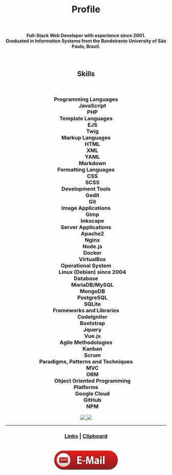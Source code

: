 <div align="center">
  <h1>Profile</h1>
  <br />
  <h4>
    Full-Stack Web Developer with experience since 2001.<br />
    Graduated in Information Systems from the Bandeirante University of São Paulo, Brazil.
  </h4>

  <br />

  <h2>Skills</h2>

  <br />

<h3>
<dl>
  <dt>Programming Languages</dt>
  <dd>JavaScript<br />PHP</dd>
  <dt>Template Languages</dt>
  <dd>EJS<br />Twig</dd>
  <dt>Markup Languages</dt>
  <dd>HTML<br />XML<br />YAML<br />Markdown</dd>
  <dt>Formatting Languages</dt>
  <dd>CSS<br />SCSS</dd>
  <dt>Development Tools</dt>
  <dd>Gedit<br />Git</dd>
  <dt>Image Applications</dt>
  <dd>Gimp<br />Inkscape</dd>
  <dt>Server Applications</dt>
  <dd>Apache2<br />Nginx<br />Node.js<br />Docker<br />VirtualBox</dd>
  <dt>Operational System</dt>
  <dd>Linux (Debian) since 2004</dd>
  <dt>Database</dt>
  <dd>MariaDB/MySQL<br />MongoDB<br />PostgreSQL<br />SQLite</dd>
  <dt>Frameworks and Libraries</dt>
  <dd>CodeIgniter<br />Bootstrap<br />Jquery<br />Vue.js</dd>
  <dt>Agile Methodologies</dt>
  <dd>Kanban<br />Scrum</dd>
  <dt>Paradigms, Patterns and Techniques</dt>
  <dd>MVC<br />ORM<br />Object Oriented Programming</dd>
  <dt>Platforms</dt>
  <dd>Google Cloud<br />GitHub<br />NPM</dd>
</dl>
</h3>

  <a href="https://github.com/Leandro-Sciola">
    <img src="https://github-readme-stats.vercel.app/api?username=Leandro-Sciola&theme=tokyonight" height="150em" />
    <img src="https://github-readme-stats.vercel.app/api/top-langs/?username=Leandro-Sciola&layout=compact&langs_count=6&theme=tokyonight" height="150em" />
  </a>

  <hr />

  <h3>
    <a href="links.md">Links</a> | <a href="clipboard.md">Clipboard</a>
  </h3>

  <br />
  <a href="mailto:leandrosciola@gmail.com">
    <img src="email_button.png">
  </a>
</div>
